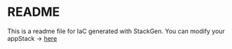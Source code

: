# README
This is a readme file for IaC generated with StackGen.
You can modify your appStack -> [here](http://main.dev.stackgen.com/appstacks/26999e1c-2628-4bdd-8c9f-59b7cf85aea2)
